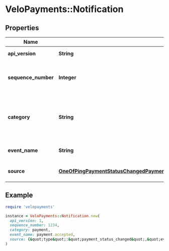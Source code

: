 # VeloPayments::Notification

## Properties

| Name | Type | Description | Notes |
| ---- | ---- | ----------- | ----- |
| **api_version** | **String** | The API version of the notification schema |  |
| **sequence_number** | **Integer** | This is a payor specific sequence number starting at 1 for the first notification sent |  |
| **category** | **String** | The category that the notification relates to. One of \&quot;payment\&quot;, \&quot;payee\&quot;, \&quot;debit\&quot; or \&quot;system\&quot; |  |
| **event_name** | **String** | The name of event that led to this notification |  |
| **source** | [**OneOfPingPaymentStatusChangedPaymentRejectedOrReturnedOnboardingStatusChangedPayableStatusChangedPayeeDetailsChangedDebitStatusChanged**](OneOfPingPaymentStatusChangedPaymentRejectedOrReturnedOnboardingStatusChangedPayableStatusChangedPayeeDetailsChangedDebitStatusChanged.md) | One of the available set of source event payloads | [optional] |

## Example

```ruby
require 'velopayments'

instance = VeloPayments::Notification.new(
  api_version: 1,
  sequence_number: 1234,
  category: payment,
  event_name: payment.accepted,
  source: {&quot;type&quot;:&quot;payment_status_changed&quot;,&quot;eventId&quot;:&quot;270ab907-27ec-4b83-8028-0ff432bbdec4&quot;,&quot;createdAt&quot;:&quot;2020-06-18T15:09:42Z&quot;,&quot;paymentId&quot;:&quot;cbd9280f-8fde-4190-b014-979d88f3ec54&quot;,&quot;payoutPayorIds&quot;:{&quot;submittingPayorId&quot;:&quot;ac207f97-663c-4429-9d57-ba5b35d6672d&quot;,&quot;payoutFromPayorId&quot;:&quot;ac207f97-663c-4429-9d57-ba5b35d6672d&quot;,&quot;payoutToPayorId&quot;:&quot;ac207f97-663c-4429-9d57-ba5b35d6672d&quot;},&quot;payorPaymentId&quot;:&quot;ourpayment-id12345&quot;,&quot;status&quot;:&quot;ACCEPTED&quot;}
)
```

